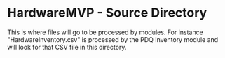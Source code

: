 # HardwareMVP - Source Directory

This is where files will go to be processed by modules. For instance "HardwareInventory.csv" is processed by the PDQ Inventory module and will look for that CSV file in this directory.